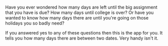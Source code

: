 Have you ever wondered how many days are left until the big assignment that you have is due? How many days until college is over?
Or have you wanted to know how many days there are until you're going on those holidays you so badly need?

If you answered yes to any of these questions then this is the app for you. It tells you how many days there are between two dates.
Very handy isn't it.
